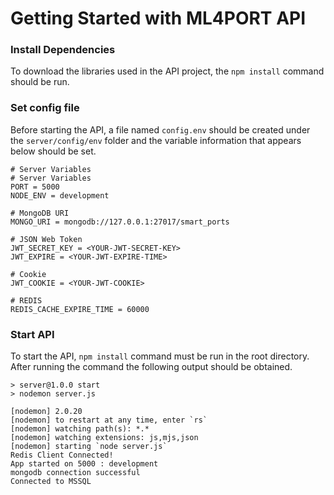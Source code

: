 # Getting Started with ML4PORT API

### Install Dependencies

To download the libraries used in the API project, the `npm install` command should be run.

### Set config file

Before starting the API, a file named `config.env` should be created under the `server/config/env` folder and the variable information that appears below should be set.

```
# Server Variables
# Server Variables
PORT = 5000
NODE_ENV = development

# MongoDB URI
MONGO_URI = mongodb://127.0.0.1:27017/smart_ports

# JSON Web Token
JWT_SECRET_KEY = <YOUR-JWT-SECRET-KEY>
JWT_EXPIRE = <YOUR-JWT-EXPIRE-TIME>

# Cookie
JWT_COOKIE = <YOUR-JWT-COOKIE>

# REDIS
REDIS_CACHE_EXPIRE_TIME = 60000
```

### Start API

To start the API, `npm install` command must be run in the root directory. After running the command the following output should be obtained.

```
> server@1.0.0 start
> nodemon server.js

[nodemon] 2.0.20
[nodemon] to restart at any time, enter `rs`
[nodemon] watching path(s): *.*
[nodemon] watching extensions: js,mjs,json
[nodemon] starting `node server.js`
Redis Client Connected!
App started on 5000 : development
mongodb connection successful
Connected to MSSQL
```
